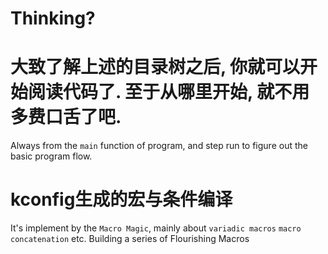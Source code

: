 # Thinking?

# 大致了解上述的目录树之后, 你就可以开始阅读代码了. 至于从哪里开始, 就不用多费口舌了吧. 
Always from the `main` function of program, and step run to figure out the basic program flow.

# kconfig生成的宏与条件编译
It's implement by the `Macro Magic`, mainly about `variadic macros` `macro concatenation` etc. Building a series of Flourishing Macros


